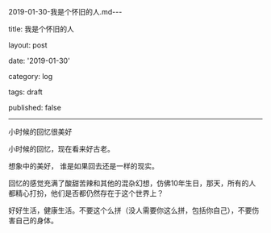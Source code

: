 2019-01-30-我是个怀旧的人.md---

title: 我是个怀旧的人

layout: post

date: '2019-01-30'

category: log

tags: draft

published: false

---

小时候的回忆很美好

小时候的回忆，现在看来好古老。

想象中的美好， 谁是如果回去还是一样的现实。

回忆的感觉充满了酸甜苦辣和其他的混杂幻想，仿佛10年生日，那天，所有的人都精心打扮，他们是否都仍然存在于这个世界上？

好好生活，健康生活。不要这个么拼（没人需要你这么拼，包括你自己），不要伤害自己的身体。
